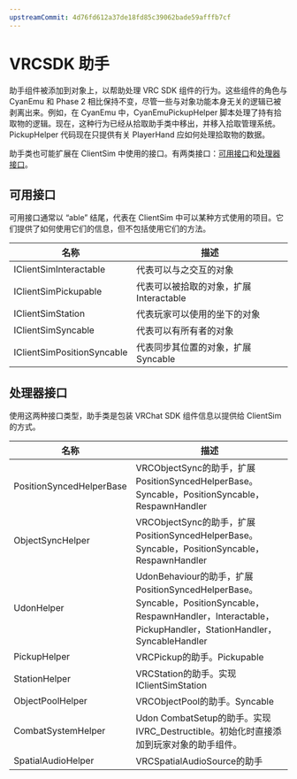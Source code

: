 ```yaml
---
upstreamCommit: 4d76fd612a37de18fd85c39062bade59afffb7cf
---
```


# VRCSDK 助手

助手组件被添加到对象上，以帮助处理 VRC SDK 组件的行为。这些组件的角色与 CyanEmu 和 Phase 2 相比保持不变，尽管一些与对象功能本身无关的逻辑已被剥离出来。例如，在 CyanEmu 中，CyanEmuPickupHelper 脚本处理了持有拾取物的逻辑。现在，这种行为已经从拾取助手类中移出，并移入拾取管理系统。PickupHelper 代码现在只提供有关 PlayerHand 应如何处理拾取物的数据。

助手类也可能扩展在 ClientSim 中使用的接口。有两类接口：[可用接口](#可用接口)和[处理器接口](#处理器接口)。

## 可用接口

可用接口通常以 “able” 结尾，代表在 ClientSim 中可以某种方式使用的项目。它们提供了如何使用它们的信息，但不包括使用它们的方法。

| 名称                       | 描述                                   |
| -------------------------- | -------------------------------------- |
| IClientSimInteractable     | 代表可以与之交互的对象                 |
| IClientSimPickupable       | 代表可以被拾取的对象，扩展Interactable |
| IClientSimStation          | 代表玩家可以使用的坐下的对象           |
| IClientSimSyncable         | 代表可以有所有者的对象                 |
| IClientSimPositionSyncable | 代表同步其位置的对象，扩展Syncable     |

## 处理器接口

使用这两种接口类型，助手类是包装 VRChat SDK 组件信息以提供给 ClientSim 的方式。

| 名称                     | 描述                                                                                                                                                        |
| ------------------------ | ----------------------------------------------------------------------------------------------------------------------------------------------------------- |
| PositionSyncedHelperBase | VRCObjectSync的助手，扩展PositionSyncedHelperBase。Syncable，PositionSyncable，RespawnHandler                                                               |
| ObjectSyncHelper         | VRCObjectSync的助手，扩展PositionSyncedHelperBase。Syncable，PositionSyncable，RespawnHandler                                                               |
| UdonHelper               | UdonBehaviour的助手，扩展PositionSyncedHelperBase。Syncable，PositionSyncable，RespawnHandler，Interactable，PickupHandler，StationHandler，SyncableHandler |
| PickupHelper             | VRCPickup的助手。Pickupable                                                                                                                                 |
| StationHelper            | VRCStation的助手。实现IClientSimStation                                                                                                                     |
| ObjectPoolHelper         | VRCObjectPool的助手。Syncable                                                                                                                               |
| CombatSystemHelper       | Udon CombatSetup的助手。实现IVRC_Destructible。初始化时直接添加到玩家对象的助手组件。                                                                       |
| SpatialAudioHelper       | VRCSpatialAudioSource的助手                                                                                                                                 |